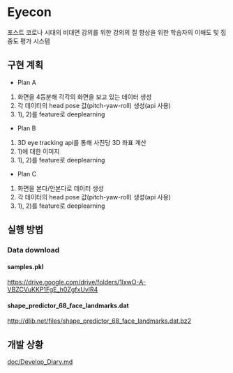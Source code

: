 # Eyecon

 포스트 코로나 시대의 비대면 강의를 위한 강의의 질 향상을 위한 학습자의 이해도 및 집중도 평가 시스템
 
## 구현 계획

- Plan A
1) 화면을 4등분해 각각의 화면을 보고 있는 데이터 생성
2) 각 데이터의 head pose 값(pitch-yaw-roll) 생성(api 사용)
3) 1), 2)를 feature로 deeplearning

- Plan B
1) 3D eye tracking api를 통해 사진당 3D 좌표 계산
2) 1)에 대한 이미지
3) 1), 2)를 feature로 deeplearning

- Plan C
1) 화면을 본다/안본다로 데이터 생성
2) 각 데이터의 head pose 값(pitch-yaw-roll) 생성(api 사용)
3) 1), 2)를 feature로 deeplearning


## 실행 방법

### Data download

#### samples.pkl
https://drive.google.com/drive/folders/1lxwO-A-VBZCVuKKP1FgE_h0ZgfxUvlR4

#### shape_predictor_68_face_landmarks.dat
http://dlib.net/files/shape_predictor_68_face_landmarks.dat.bz2

## 개발 상황
[doc/Develop_Diary.md](https://github.com/H1L4-KoreaUniv/Eyecon/blob/master/doc/Develop_Diary.md)
